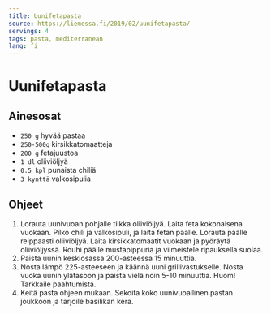 ```yaml
---
title: Uunifetapasta
source: https://liemessa.fi/2019/02/uunifetapasta/
servings: 4
tags: pasta, mediterranean
lang: fi
---
```


# Uunifetapasta

## Ainesosat

- `250 g` hyvää pastaa
- `250-500g` kirsikkatomaatteja
- `200 g` fetajuustoa
- `1 dl` oliiviöljyä
- `0.5 kpl` punaista chiliä
- `3 kynttä` valkosipulia

## Ohjeet

1. Lorauta uunivuoan pohjalle tilkka oliiviöljyä. Laita feta kokonaisena vuokaan. Pilko chili ja valkosipuli, ja laita fetan päälle. Lorauta päälle reippaasti oliiviöljyä. Laita kirsikkatomaatit vuokaan ja pyöräytä oliiviöljyssä. Rouhi päälle mustapippuria ja viimeistele ripauksella suolaa.
1. Paista uunin keskiosassa 200-asteessa 15 minuuttia.
1. Nosta lämpö 225-asteeseen ja käännä uuni grillivastukselle. Nosta vuoka uunin ylätasoon ja paista vielä noin 5-10 minuuttia. Huom! Tarkkaile paahtumista.
1. Keitä pasta ohjeen mukaan. Sekoita koko uunivuoallinen pastan joukkoon ja tarjoile basilikan kera.
